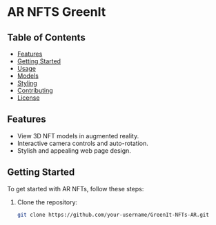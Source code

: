 # AR NFTS GreenIt

## Table of Contents
- [Features](#features)
- [Getting Started](#getting-started)
- [Usage](#usage)
- [Models](#models)
- [Styling](#styling)
- [Contributing](#contributing)
- [License](#license)

## Features

- View 3D NFT models in augmented reality.
- Interactive camera controls and auto-rotation.
- Stylish and appealing web page design.

## Getting Started

To get started with AR NFTs, follow these steps:

1. Clone the repository:

   ```bash
   git clone https://github.com/your-username/GreenIt-NFTs-AR.git
